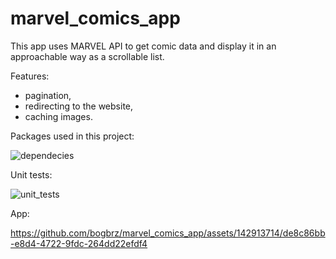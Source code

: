 # marvel_comics_app
This app uses MARVEL API to get comic data and display it in an approachable way as a scrollable list.

Features: 
- pagination,
- redirecting to the website,
- caching images.
  
Packages used in this project:

![dependecies](https://github.com/bogbrz/marvel_comics_app/assets/142913714/0ee63d21-af52-45dd-bd54-d44625860f14)

Unit tests:

![unit_tests](https://github.com/bogbrz/marvel_comics_app/assets/142913714/1ebbc810-51d2-40d8-a9aa-6b43fa1dd990)

App:

https://github.com/bogbrz/marvel_comics_app/assets/142913714/de8c86bb-e8d4-4722-9fdc-264dd22efdf4

